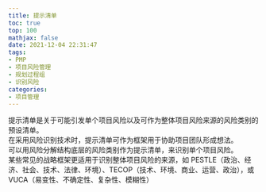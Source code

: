 ```yaml
---
title: 提示清单
toc: true
top: 100
mathjax: false
date: 2021-12-04 22:31:47
tags:
- PMP
- 项目风险管理
- 规划过程组
- 识别风险
categories:
- 项目管理
---
```

提示清单是关于可能引发单个项目风险以及可作为整体项目风险来源的风险类别的预设清单。  
在采用风险识别技术时，提示清单可作为框架用于协助项目团队形成想法。  
可以用风险分解结构底层的风险类别作为提示清单，来识别单个项目风险。  
某些常见的战略框架更适用于识别整体项目风险的来源，如 PESTLE（政治、经济、社会、技术、法律、环境）、TECOP（技术、环境、商业、运营、政治），或 VUCA（易变性、不确定性、复杂性、模糊性）
